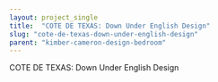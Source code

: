 ```yaml
---
layout: project_single
title:  "COTE DE TEXAS: Down Under English Design"
slug: "cote-de-texas-down-under-english-design"
parent: "kimber-cameron-design-bedroom"
---
```

COTE DE TEXAS: Down Under English Design